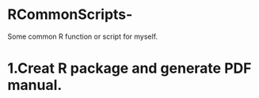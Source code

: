 # RCommonScripts-
Some common R function or script for myself.
# 1.Creat R package and generate PDF manual.
